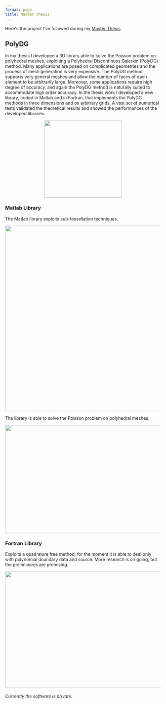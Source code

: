 ```yaml
---
format: page
title: Master Thesis
---
```


Here's the project I've followed during my [Master Thesis](https://alberto1artoni.github.io/assets/pdf/Tesi/TesiStile.pdf).

## PolyDG

In my thesis I developed a 3D library able to solve the
Poisson problem on polyhedral meshes, exploiting a Polyhedral Discontinuos Galerkin (PolyDG) method.
Many applications are posed on complicated geometries and the process of mesh generation is very expensive. The PolyDG method supports very general meshes and allow the number of faces of each element to be arbitrarily large. Moreover, some applications require high degree of accuracy, and again the PolyDG method is naturally suited to accommodate high order accuracy.
In the thesis work I developed a new library, coded in Matlab and in
Fortran, that implements the PolyDG methods in three dimensions and
on arbitrary grids. A vast set of numerical tests validated the theoretical 
results and showed the performances of the developed libraries.

<p align="center">
  <img width="250" height="250" src="https://alberto1artoni.github.io/assets/pdf/Tesi/Immagini/Dominio.png">
</p>

### Matlab Library

The Matlab library exploits sub-tessellation techniques.

<p align="center">
  <img width="525" height="600" src="https://alberto1artoni.github.io/assets/pdf/Tesi/Immagini/SottoTassellazione.png">
</p>

The library is able to solve the Poisson problem on polyhedral meshes.

<p align="center">
  <img width="600" height="350" src="https://alberto1artoni.github.io/assets/pdf/Tesi/Immagini/MatlabCut.png">
</p>


### Fortran Library

Exploits a quadrature free method: for the moment it is able to deal only with polynomial doundary data and source. More research is on going, but the preliminares are promising.

<p align="center">
  <img width="600" height="375" src="https://alberto1artoni.github.io/assets/pdf/Tesi/Immagini/XYZ.png">
</p>


###### Currently the software is private.
